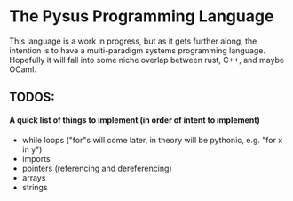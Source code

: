 # The Pysus Programming Language

This language is a work in progress, but as it gets further along, the intention is to have a multi-paradigm systems programming language.
Hopefully it will fall into some niche overlap between rust, C++, and maybe OCaml.

## TODOS:

#### A quick list of things to implement (in order of intent to implement)

* while loops ("for"s will come later, in theory will be pythonic, e.g. "for x in y")
* imports
* pointers (referencing and dereferencing)
* arrays
* strings


